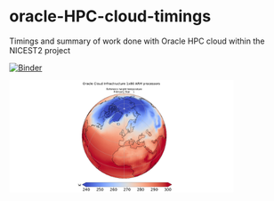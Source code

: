 # oracle-HPC-cloud-timings

Timings and summary of work done with Oracle HPC cloud within the NICEST2 project

[![Binder](https://mybinder.org/badge_logo.svg)](https://mybinder.org/v2/gh/NordicESMhub/oracle-HPC-cloud-timings/HEAD)


<img src="noresm-nf2000climo-arm-1VMx80.gif" width="80%" />
